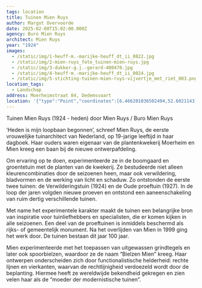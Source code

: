 ```yaml
---
tags: location
title: Tuinen Mien Ruys
author: Margot Overvoorde
date: 2025-02-08T15:02:00.000Z
agency: Buro Mien Ruys
architect: Mien Ruys
year: "1924"
images:
  - /static/img/1-heuff-m.-marijke-heuff_dt_ii_0822.jpg
  - /static/img/2-mien-ruys_foto_tuinen-mien-ruys.jpg
  - /static/img/3-dukker-g.j.-gerard-400470.jpg
  - /static/img/4-heuff-m.-marijke-heuff_dt_ii_0024.jpg
  - /static/img/5-stichting-tuinen-mien-ruys-vijvertje_met_riet_003.png
location_tags:
  - Landschap
address: Moerheimstraat 84, Dedemsvaart
location: '{"type":"Point","coordinates":[6.466201036502494,52.6021143]}'
---
```

Tuinen Mien Ruys (1924 - heden) door Mien Ruys / Buro Mien Ruys

‘Heden is mijn loopbaan begonnen’, schreef Mien Ruys, de eerste vrouwelijke tuinarchitect van Nederland, op 19-jarige leeftijd in haar dagboek. Haar ouders waren eigenaar van de plantenkwekerij Moerheim en Mien kreeg een baan bij de nieuwe ontwerpafdeling. 

Om ervaring op te doen, experimenteerde ze in de boomgaard en groentetuin met de planten van de kwekerij. Ze bestudeerde niet alleen kleurencombinaties door de seizoenen heen, maar ook verwildering, bladvormen en de werking van licht en schaduw. Zo ontstonden de eerste twee tuinen: de Verwilderingstuin (1924) en de Oude proeftuin (1927). In de loop der jaren volgden nieuwe proeven en ontstond een aaneenschakeling van ruim dertig verschillende tuinen.

Met name het experimentele karakter maakt de tuinen een belangrijke bron van inspiratie voor tuinliefhebbers en specialisten, die er komen kijken in alle seizoenen. Een deel van de proeftuinen is inmiddels beschermd als rijks- of gemeentelijk monument. Na het overlijden van Mien in 1999 ging het werk door. De tuinen bestaan dit jaar 100 jaar.

Mien experimenteerde met het toepassen van uitgewassen grindtegels en later ook spoorbielzen, waardoor ze de naam “Bielzen Mien” kreeg. Haar ontwerpen onderscheiden zich door functionalistische helderheid: rechte lijnen en vierkanten, waarvan de rechtlijnigheid verdoezeld wordt door de beplanting. Hiermee heeft ze wereldwijde bekendheid gekregen en zien velen haar als de “moeder der modernistische tuinen”.
